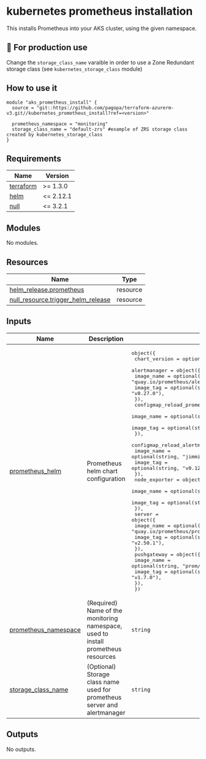 # kubernetes prometheus installation

This installs Prometheus into your AKS cluster, using the given namespace.

## 📌 For production use

Change the `storage_class_name` varaible in order to use a Zone Redundant storage class (see `kubernetes_storage_class` module)

## How to use it

```hcl
module "aks_prometheus_install" {
  source = "git::https://github.com/pagopa/terraform-azurerm-v3.git//kubernetes_prometheus_install?ref=<version>"
  
  prometheus_namespace = "monitoring"
  storage_class_name = "default-zrs" #example of ZRS storage class created by kubernetes_storage_class
}
```

<!-- markdownlint-disable -->
<!-- BEGINNING OF PRE-COMMIT-TERRAFORM DOCS HOOK -->
## Requirements

| Name | Version |
|------|---------|
| <a name="requirement_terraform"></a> [terraform](#requirement\_terraform) | >= 1.3.0 |
| <a name="requirement_helm"></a> [helm](#requirement\_helm) | <= 2.12.1 |
| <a name="requirement_null"></a> [null](#requirement\_null) | <= 3.2.1 |

## Modules

No modules.

## Resources

| Name | Type |
|------|------|
| [helm_release.prometheus](https://registry.terraform.io/providers/hashicorp/helm/latest/docs/resources/release) | resource |
| [null_resource.trigger_helm_release](https://registry.terraform.io/providers/hashicorp/null/latest/docs/resources/resource) | resource |

## Inputs

| Name | Description | Type | Default | Required |
|------|-------------|------|---------|:--------:|
| <a name="input_prometheus_helm"></a> [prometheus\_helm](#input\_prometheus\_helm) | Prometheus helm chart configuration | <pre>object({<br>    chart_version = optional(string, "25.16.0")<br>    alertmanager = object({<br>      image_name = optional(string, "quay.io/prometheus/alertmanager"),<br>      image_tag  = optional(string, "v0.27.0"),<br>    }),<br>    configmap_reload_prometheus = object({<br>      image_name = optional(string, "jimmidyson/configmap-reload"),<br>      image_tag  = optional(string, "v0.12.0"),<br>    }),<br>    configmap_reload_alertmanager = object({<br>      image_name = optional(string, "jimmidyson/configmap-reload"),<br>      image_tag  = optional(string, "v0.12.0"),<br>    }),<br>    node_exporter = object({<br>      image_name = optional(string, "quay.io/prometheus/node-exporter"),<br>      image_tag  = optional(string, "v1.7.0"),<br>    }),<br>    server = object({<br>      image_name = optional(string, "quay.io/prometheus/prometheus"),<br>      image_tag  = optional(string, "v2.50.1"),<br>    }),<br>    pushgateway = object({<br>      image_name = optional(string, "prom/pushgateway"),<br>      image_tag  = optional(string, "v1.7.0"),<br>    }),<br>  })</pre> | <pre>{<br>  "alertmanager": {<br>    "image_name": "quay.io/prometheus/alertmanager",<br>    "image_tag": "v0.27.0"<br>  },<br>  "chart_version": "25.16.0",<br>  "configmap_reload_alertmanager": {<br>    "image_name": "jimmidyson/configmap-reload",<br>    "image_tag": "v0.12.0"<br>  },<br>  "configmap_reload_prometheus": {<br>    "image_name": "jimmidyson/configmap-reload",<br>    "image_tag": "v0.12.0"<br>  },<br>  "node_exporter": {<br>    "image_name": "quay.io/prometheus/node-exporter",<br>    "image_tag": "v1.7.0"<br>  },<br>  "pushgateway": {<br>    "image_name": "prom/pushgateway",<br>    "image_tag": "v1.7.0"<br>  },<br>  "server": {<br>    "image_name": "quay.io/prometheus/prometheus",<br>    "image_tag": "v2.50.1"<br>  }<br>}</pre> | no |
| <a name="input_prometheus_namespace"></a> [prometheus\_namespace](#input\_prometheus\_namespace) | (Required) Name of the monitoring namespace, used to install prometheus resources | `string` | n/a | yes |
| <a name="input_storage_class_name"></a> [storage\_class\_name](#input\_storage\_class\_name) | (Optional) Storage class name used for prometheus server and alertmanager | `string` | `"default"` | no |

## Outputs

No outputs.
<!-- END OF PRE-COMMIT-TERRAFORM DOCS HOOK -->

